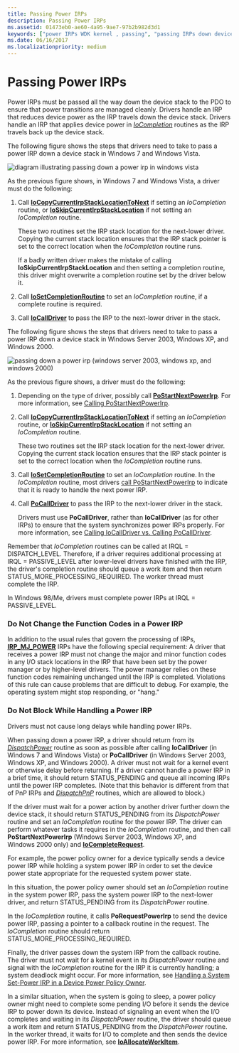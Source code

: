 ```yaml
---
title: Passing Power IRPs
description: Passing Power IRPs
ms.assetid: 01473eb0-ae60-4a95-9ae7-97b2b982d3d1
keywords: ["power IRPs WDK kernel , passing", "passing IRPs down device stack WDK", "DispatchPower routine", "dispatch routines WDK power management", "PoStartNextPowerIrp"]
ms.date: 06/16/2017
ms.localizationpriority: medium
---
```


# Passing Power IRPs





Power IRPs must be passed all the way down the device stack to the PDO to ensure that power transitions are managed cleanly. Drivers handle an IRP that reduces device power as the IRP travels down the device stack. Drivers handle an IRP that applies device power in [*IoCompletion*](https://msdn.microsoft.com/library/windows/hardware/ff548354) routines as the IRP travels back up the device stack.

The following figure shows the steps that drivers need to take to pass a power IRP down a device stack in Windows 7 and Windows Vista.

![diagram illustrating passing down a power irp in windows vista](images/passirpvista.png)

As the previous figure shows, in Windows 7 and Windows Vista, a driver must do the following:

1.  Call [**IoCopyCurrentIrpStackLocationToNext**](https://msdn.microsoft.com/library/windows/hardware/ff548387) if setting an *IoCompletion* routine, or [**IoSkipCurrentIrpStackLocation**](https://msdn.microsoft.com/library/windows/hardware/ff550355) if not setting an *IoCompletion* routine.

    These two routines set the IRP stack location for the next-lower driver. Copying the current stack location ensures that the IRP stack pointer is set to the correct location when the *IoCompletion* routine runs.

    If a badly written driver makes the mistake of calling **IoSkipCurrentIrpStackLocation** and then setting a completion routine, this driver might overwrite a completion routine set by the driver below it.

2.  Call [**IoSetCompletionRoutine**](https://msdn.microsoft.com/library/windows/hardware/ff549679) to set an *IoCompletion* routine, if a complete routine is required.

3.  Call [**IoCallDriver**](https://msdn.microsoft.com/library/windows/hardware/ff548336) to pass the IRP to the next-lower driver in the stack.

The following figure shows the steps that drivers need to take to pass a power IRP down a device stack in Windows Server 2003, Windows XP, and Windows 2000.

![passing down a power irp (windows server 2003, windows xp, and windows 2000)](images/passirp.png)

As the previous figure shows, a driver must do the following:

1.  Depending on the type of driver, possibly call [**PoStartNextPowerIrp**](https://msdn.microsoft.com/library/windows/hardware/ff559776). For more information, see [Calling PoStartNextPowerIrp](calling-postartnextpowerirp.md).

2.  Call [**IoCopyCurrentIrpStackLocationToNext**](https://msdn.microsoft.com/library/windows/hardware/ff548387) if setting an *IoCompletion* routine, or [**IoSkipCurrentIrpStackLocation**](https://msdn.microsoft.com/library/windows/hardware/ff550355) if not setting an *IoCompletion* routine.

    These two routines set the IRP stack location for the next-lower driver. Copying the current stack location ensures that the IRP stack pointer is set to the correct location when the *IoCompletion* routine runs.

3.  Call [**IoSetCompletionRoutine**](https://msdn.microsoft.com/library/windows/hardware/ff549679) to set an *IoCompletion* routine. In the *IoCompletion* routine, most drivers [call PoStartNextPowerIrp](calling-postartnextpowerirp.md) to indicate that it is ready to handle the next power IRP.

4.  Call [**PoCallDriver**](https://msdn.microsoft.com/library/windows/hardware/ff559654) to pass the IRP to the next-lower driver in the stack.

    Drivers must use **PoCallDriver**, rather than **IoCallDriver** (as for other IRPs) to ensure that the system synchronizes power IRPs properly. For more information, see [Calling IoCallDriver vs. Calling PoCallDriver](calling-iocalldriver-versus-calling-pocalldriver.md).

Remember that *IoCompletion* routines can be called at IRQL = DISPATCH\_LEVEL. Therefore, if a driver requires additional processing at IRQL = PASSIVE\_LEVEL after lower-level drivers have finished with the IRP, the driver's completion routine should queue a work item and then return STATUS\_MORE\_PROCESSING\_REQUIRED. The worker thread must complete the IRP.

In Windows 98/Me, drivers must complete power IRPs at IRQL = PASSIVE\_LEVEL.

### Do Not Change the Function Codes in a Power IRP

In addition to the usual rules that govern the processing of IRPs, [**IRP\_MJ\_POWER**](https://msdn.microsoft.com/library/windows/hardware/ff550784) IRPs have the following special requirement: A driver that receives a power IRP must not change the major and minor function codes in any I/O stack locations in the IRP that have been set by the power manager or by higher-level drivers. The power manager relies on these function codes remaining unchanged until the IRP is completed. Violations of this rule can cause problems that are difficult to debug. For example, the operating system might stop responding, or "hang."

### Do Not Block While Handling a Power IRP

Drivers must not cause long delays while handling power IRPs.

When passing down a power IRP, a driver should return from its [*DispatchPower*](https://docs.microsoft.com/windows-hardware/drivers/ddi/content/wdm/nc-wdm-driver_dispatch) routine as soon as possible after calling **IoCallDriver** (in Windows 7 and Windows Vista) or **PoCallDriver** (in Windows Server 2003, Windows XP, and Windows 2000). A driver must not wait for a kernel event or otherwise delay before returning. If a driver cannot handle a power IRP in a brief time, it should return STATUS\_PENDING and queue all incoming IRPs until the power IRP completes. (Note that this behavior is different from that of PnP IRPs and [*DispatchPnP*](https://docs.microsoft.com/windows-hardware/drivers/ddi/content/wdm/nc-wdm-driver_dispatch) routines, which are allowed to block.)

If the driver must wait for a power action by another driver further down the device stack, it should return STATUS\_PENDING from its *DispatchPower* routine and set an *IoCompletion* routine for the power IRP. The driver can perform whatever tasks it requires in the *IoCompletion* routine, and then call **PoStartNextPowerIrp** (Windows Server 2003, Windows XP, and Windows 2000 only) and [**IoCompleteRequest**](https://msdn.microsoft.com/library/windows/hardware/ff548343).

For example, the power policy owner for a device typically sends a device power IRP while holding a system power IRP in order to set the device power state appropriate for the requested system power state.

In this situation, the power policy owner should set an *IoCompletion* routine in the system power IRP, pass the system power IRP to the next-lower driver, and return STATUS\_PENDING from its *DispatchPower* routine.

In the *IoCompletion* routine, it calls **PoRequestPowerIrp** to send the device power IRP, passing a pointer to a callback routine in the request. The *IoCompletion* routine should return STATUS\_MORE\_PROCESSING\_REQUIRED.

Finally, the driver passes down the system IRP from the callback routine. The driver must not wait for a kernel event in its *DispatchPower* routine and signal with the *IoCompletion* routine for the IRP it is currently handling; a system deadlock might occur. For more information, see [Handling a System Set-Power IRP in a Device Power Policy Owner](handling-a-system-set-power-irp-in-a-device-power-policy-owner.md).

In a similar situation, when the system is going to sleep, a power policy owner might need to complete some pending I/O before it sends the device IRP to power down its device. Instead of signaling an event when the I/O completes and waiting in its *DispatchPower* routine, the driver should queue a work item and return STATUS\_PENDING from the *DispatchPower* routine. In the worker thread, it waits for I/O to complete and then sends the device power IRP. For more information, see [**IoAllocateWorkItem**](https://msdn.microsoft.com/library/windows/hardware/ff548276).

 

 




